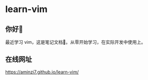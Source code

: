 # learn-vim

## 你好👋

最近学习 vim，这是笔记文档📒。从零开始学习，在实际开发中使用上。

## 在线网址
https://aminzi7.github.io/learn-vim/